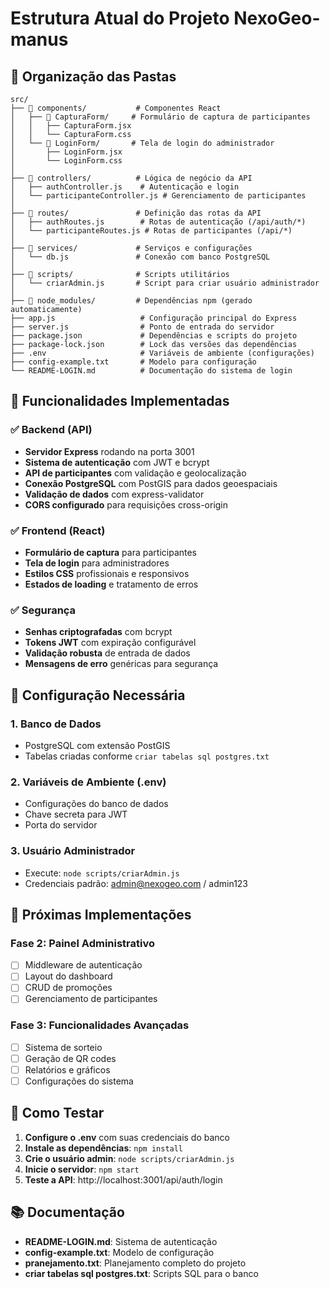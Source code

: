 # Estrutura Atual do Projeto NexoGeo-manus

## 📁 Organização das Pastas

```
src/
├── 📁 components/           # Componentes React
│   ├── 📁 CapturaForm/     # Formulário de captura de participantes
│   │   ├── CapturaForm.jsx
│   │   └── CapturaForm.css
│   └── 📁 LoginForm/       # Tela de login do administrador
│       ├── LoginForm.jsx
│       └── LoginForm.css
│
├── 📁 controllers/          # Lógica de negócio da API
│   ├── authController.js    # Autenticação e login
│   └── participanteController.js # Gerenciamento de participantes
│
├── 📁 routes/               # Definição das rotas da API
│   ├── authRoutes.js        # Rotas de autenticação (/api/auth/*)
│   └── participanteRoutes.js # Rotas de participantes (/api/*)
│
├── 📁 services/             # Serviços e configurações
│   └── db.js               # Conexão com banco PostgreSQL
│
├── 📁 scripts/              # Scripts utilitários
│   └── criarAdmin.js       # Script para criar usuário administrador
│
├── 📁 node_modules/         # Dependências npm (gerado automaticamente)
├── app.js                   # Configuração principal do Express
├── server.js                # Ponto de entrada do servidor
├── package.json             # Dependências e scripts do projeto
├── package-lock.json        # Lock das versões das dependências
├── .env                     # Variáveis de ambiente (configurações)
├── config-example.txt       # Modelo para configuração
└── README-LOGIN.md          # Documentação do sistema de login
```

## 🚀 Funcionalidades Implementadas

### ✅ Backend (API)
- **Servidor Express** rodando na porta 3001
- **Sistema de autenticação** com JWT e bcrypt
- **API de participantes** com validação e geolocalização
- **Conexão PostgreSQL** com PostGIS para dados geoespaciais
- **Validação de dados** com express-validator
- **CORS configurado** para requisições cross-origin

### ✅ Frontend (React)
- **Formulário de captura** para participantes
- **Tela de login** para administradores
- **Estilos CSS** profissionais e responsivos
- **Estados de loading** e tratamento de erros

### ✅ Segurança
- **Senhas criptografadas** com bcrypt
- **Tokens JWT** com expiração configurável
- **Validação robusta** de entrada de dados
- **Mensagens de erro** genéricas para segurança

## 🔧 Configuração Necessária

### 1. Banco de Dados
- PostgreSQL com extensão PostGIS
- Tabelas criadas conforme `criar tabelas sql postgres.txt`

### 2. Variáveis de Ambiente (.env)
- Configurações do banco de dados
- Chave secreta para JWT
- Porta do servidor

### 3. Usuário Administrador
- Execute: `node scripts/criarAdmin.js`
- Credenciais padrão: admin@nexogeo.com / admin123

## 📱 Próximas Implementações

### Fase 2: Painel Administrativo
- [ ] Middleware de autenticação
- [ ] Layout do dashboard
- [ ] CRUD de promoções
- [ ] Gerenciamento de participantes

### Fase 3: Funcionalidades Avançadas
- [ ] Sistema de sorteio
- [ ] Geração de QR codes
- [ ] Relatórios e gráficos
- [ ] Configurações do sistema

## 🧪 Como Testar

1. **Configure o .env** com suas credenciais do banco
2. **Instale as dependências**: `npm install`
3. **Crie o usuário admin**: `node scripts/criarAdmin.js`
4. **Inicie o servidor**: `npm start`
5. **Teste a API**: http://localhost:3001/api/auth/login

## 📚 Documentação

- **README-LOGIN.md**: Sistema de autenticação
- **config-example.txt**: Modelo de configuração
- **pranejamento.txt**: Planejamento completo do projeto
- **criar tabelas sql postgres.txt**: Scripts SQL para o banco 